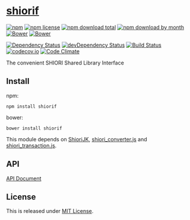 # [shiorif](https://github.com/Ikagaka/shiorif)

[![npm](https://img.shields.io/npm/v/shiorif.svg)](https://www.npmjs.com/package/shiorif)
[![npm license](https://img.shields.io/npm/l/shiorif.svg)](https://www.npmjs.com/package/shiorif)
[![npm download total](https://img.shields.io/npm/dt/shiorif.svg)](https://www.npmjs.com/package/shiorif)
[![npm download by month](https://img.shields.io/npm/dm/shiorif.svg)](https://www.npmjs.com/package/shiorif)
[![Bower](https://img.shields.io/bower/v/shiorif.svg)](https://github.com/Ikagaka/shiorif)
[![Bower](https://img.shields.io/bower/l/shiorif.svg)](https://github.com/Ikagaka/shiorif)

[![Dependency Status](https://david-dm.org/Ikagaka/shiorif.svg)](https://david-dm.org/Ikagaka/shiorif)
[![devDependency Status](https://david-dm.org/Ikagaka/shiorif/dev-status.svg)](https://david-dm.org/Ikagaka/shiorif#info=devDependencies)
[![Build Status](https://travis-ci.org/Ikagaka/shiorif.svg)](https://travis-ci.org/Ikagaka/shiorif)
[![codecov.io](https://codecov.io/github/Ikagaka/shiorif/coverage.svg?branch=master)](https://codecov.io/github/Ikagaka/shiorif?branch=master)
[![Code Climate](https://codeclimate.com/github/Ikagaka/shiorif/badges/gpa.svg)](https://codeclimate.com/github/Ikagaka/shiorif)

The convenient SHIORI Shared Library Interface

## Install

npm:
```
npm install shiorif
```

bower:
```
bower install shiorif
```

This module depends on [ShioriJK](https://github.com/Narazaka/shiorijk), [shiori_converter.js](https://github.com/Narazaka/shiori_converter.js) and [shiori_transaction.js](https://github.com/Narazaka/shiori_transaction.js).

## API

[API Document](https://ikagaka.github.io/shiorif/index.html)

## License

This is released under [MIT License](http://narazaka.net/license/MIT?2015).
